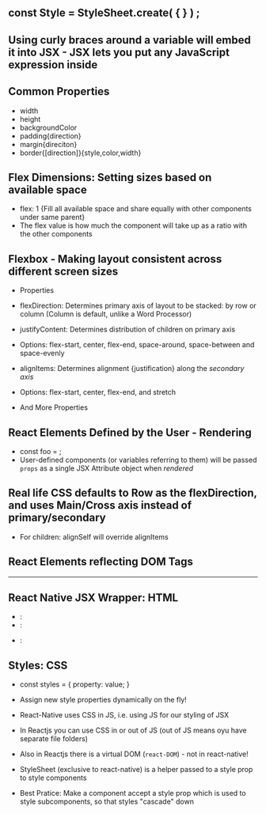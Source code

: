 ## const Style = StyleSheet.create( { } ) ;

## Using curly braces around a variable will embed it into JSX - JSX lets you put any JavaScript expression inside

## Common Properties
+ width
+ height
+ backgroundColor
+ padding{direction}
+ margin{direciton}
+ border{[direction]}{style,color,width}

## Flex Dimensions: Setting sizes based on available space
+ flex: 1 {Fill all available space and share equally with other components under same parent}
 + The flex value is how much the component will take up as a ratio with the other components

## Flexbox - Making layout consistent across different screen sizes
+ Properties
 + flexDirection: Determines primary axis of layout to be stacked: by row or column (Column is default, unlike a Word Processor)
 + justifyContent: Determines distribution of children on primary axis
  + Options: flex-start, center, flex-end, space-around, space-between and space-evenly
 + alignItems: Determines alignment {justification} along the *secondary axis*
  + Options: flex-start, center, flex-end, and stretch

 + And More Properties

## React Elements Defined by the User - Rendering
+ const foo = <Person name="Oliver" />;
+ User-defined components (or variables referring to them) will be passed `props` as a single JSX Attribute object when *rendered*

## Real life CSS defaults to Row as the flexDirection, and uses Main/Cross axis instead of primary/secondary
 + For children: alignSelf will override alignItems

## React Elements reflecting DOM Tags
---
## React Native JSX Wrapper: HTML
+ <View>: <div>
+ <Text>: <p>
+ <Image>: <img>

## Styles: CSS
+ const styles = {
	property: value;
}
 + Assign new style properties dynamically on the fly!

+ React-Native uses CSS in JS, i.e. using JS for our styling of JSX
 + In Reactjs you can use CSS in or out of JS (out of JS means oyu have separate file folders)
 + Also in Reactjs there is a virtual DOM (`react-DOM`) - not in react-native!
 
+ StyleSheet (exclusive to react-native) is a helper passed to a style prop to style components
 + Best Pratice: Make a component accept a style prop which is used to style subcomponents, so that styles "cascade" down